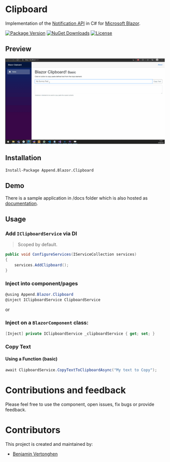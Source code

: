 # Clipboard
Implementation of the [Notification API](https://developer.mozilla.org/en-US/docs/Web/API/Clipboard_API) in C# for [Microsoft Blazor](https://github.com/aspnet/Blazor).

[![Package Version](https://img.shields.io/nuget/v/Append.Blazor.Clipboard.svg)](https://www.nuget.org/packages/Append.Blazor.Clipboard)
[![NuGet Downloads](https://img.shields.io/nuget/dt/Append.Blazor.Clipboard.svg)](https://www.nuget.org/packages/Append.Blazor.Clipboard)
[![License](https://img.shields.io/github/license/Append-IT/Blazor.Clipboard.svg)](https://github.com/Append-IT/Blazor.Clipboard/blob/main/LICENSE)

## Preview
![](docs/wwwroot/images/intro.gif)

## Installation

```
Install-Package Append.Blazor.Clipboard
```

## Demo
There is a sample application in /docs folder which is also hosted as [documentation](https://agreeable-rock-071180b03.azurestaticapps.net). 

## Usage

### Add `IClipboardService` via DI
> Scoped by default.
```csharp
public void ConfigureServices(IServiceCollection services)
{
    services.AddClipboard();
}
```

### Inject into component/pages
```csharp
@using Append.Blazor.Clipboard
@inject IClipboardService ClipboardService
```

or

### Inject on a `BlazorComponent` class:

```c#
[Inject] private IClipboardService _clipboardService { get; set; }
```

### Copy Text
#### Using a Function (basic)
```csharp
await ClipboardService.CopyTextToClipboardAsync("My text to Copy");
```
# Contributions and feedback

Please feel free to use the component, open issues, fix bugs or provide feedback.

# Contributors

This project is created and maintained by:

- [Benjamin Vertonghen](https://github.com/vertonghenb)

